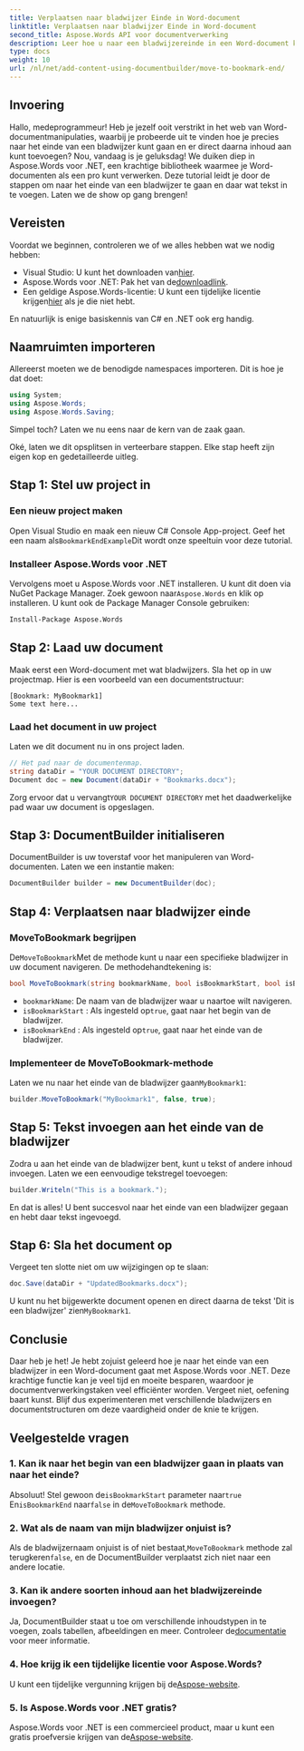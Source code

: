 ```yaml
---
title: Verplaatsen naar bladwijzer Einde in Word-document
linktitle: Verplaatsen naar bladwijzer Einde in Word-document
second_title: Aspose.Words API voor documentverwerking
description: Leer hoe u naar een bladwijzereinde in een Word-document kunt gaan met Aspose.Words voor .NET. Volg onze gedetailleerde, stapsgewijze handleiding voor nauwkeurige documentmanipulatie.
type: docs
weight: 10
url: /nl/net/add-content-using-documentbuilder/move-to-bookmark-end/
---
```

## Invoering

Hallo, medeprogrammeur! Heb je jezelf ooit verstrikt in het web van Word-documentmanipulaties, waarbij je probeerde uit te vinden hoe je precies naar het einde van een bladwijzer kunt gaan en er direct daarna inhoud aan kunt toevoegen? Nou, vandaag is je geluksdag! We duiken diep in Aspose.Words voor .NET, een krachtige bibliotheek waarmee je Word-documenten als een pro kunt verwerken. Deze tutorial leidt je door de stappen om naar het einde van een bladwijzer te gaan en daar wat tekst in te voegen. Laten we de show op gang brengen!

## Vereisten

Voordat we beginnen, controleren we of we alles hebben wat we nodig hebben:

-  Visual Studio: U kunt het downloaden van[hier](https://visualstudio.microsoft.com/).
-  Aspose.Words voor .NET: Pak het van de[downloadlink](https://releases.aspose.com/words/net/).
-  Een geldige Aspose.Words-licentie: U kunt een tijdelijke licentie krijgen[hier](https://purchase.aspose.com/temporary-license/) als je die niet hebt.

En natuurlijk is enige basiskennis van C# en .NET ook erg handig.

## Naamruimten importeren

Allereerst moeten we de benodigde namespaces importeren. Dit is hoe je dat doet:

```csharp
using System;
using Aspose.Words;
using Aspose.Words.Saving;
```

Simpel toch? Laten we nu eens naar de kern van de zaak gaan.

Oké, laten we dit opsplitsen in verteerbare stappen. Elke stap heeft zijn eigen kop en gedetailleerde uitleg.

## Stap 1: Stel uw project in

### Een nieuw project maken

 Open Visual Studio en maak een nieuw C# Console App-project. Geef het een naam als`BookmarkEndExample`Dit wordt onze speeltuin voor deze tutorial.

### Installeer Aspose.Words voor .NET

 Vervolgens moet u Aspose.Words voor .NET installeren. U kunt dit doen via NuGet Package Manager. Zoek gewoon naar`Aspose.Words` en klik op installeren. U kunt ook de Package Manager Console gebruiken:

```bash
Install-Package Aspose.Words
```

## Stap 2: Laad uw document

Maak eerst een Word-document met wat bladwijzers. Sla het op in uw projectmap. Hier is een voorbeeld van een documentstructuur:

```plaintext
[Bookmark: MyBookmark1]
Some text here...
```

### Laad het document in uw project

Laten we dit document nu in ons project laden.

```csharp
// Het pad naar de documentenmap.
string dataDir = "YOUR DOCUMENT DIRECTORY";
Document doc = new Document(dataDir + "Bookmarks.docx");
```

 Zorg ervoor dat u vervangt`YOUR DOCUMENT DIRECTORY` met het daadwerkelijke pad waar uw document is opgeslagen.

## Stap 3: DocumentBuilder initialiseren

DocumentBuilder is uw toverstaf voor het manipuleren van Word-documenten. Laten we een instantie maken:

```csharp
DocumentBuilder builder = new DocumentBuilder(doc);
```

## Stap 4: Verplaatsen naar bladwijzer einde

### MoveToBookmark begrijpen

De`MoveToBookmark`Met de methode kunt u naar een specifieke bladwijzer in uw document navigeren. De methodehandtekening is:

```csharp
bool MoveToBookmark(string bookmarkName, bool isBookmarkStart, bool isBookmarkEnd);
```

- `bookmarkName`: De naam van de bladwijzer waar u naartoe wilt navigeren.
- `isBookmarkStart` : Als ingesteld op`true`, gaat naar het begin van de bladwijzer.
- `isBookmarkEnd` : Als ingesteld op`true`, gaat naar het einde van de bladwijzer.

### Implementeer de MoveToBookmark-methode

 Laten we nu naar het einde van de bladwijzer gaan`MyBookmark1`:

```csharp
builder.MoveToBookmark("MyBookmark1", false, true);
```

## Stap 5: Tekst invoegen aan het einde van de bladwijzer


Zodra u aan het einde van de bladwijzer bent, kunt u tekst of andere inhoud invoegen. Laten we een eenvoudige tekstregel toevoegen:

```csharp
builder.Writeln("This is a bookmark.");
```

En dat is alles! U bent succesvol naar het einde van een bladwijzer gegaan en hebt daar tekst ingevoegd.

## Stap 6: Sla het document op


Vergeet ten slotte niet om uw wijzigingen op te slaan:

```csharp
doc.Save(dataDir + "UpdatedBookmarks.docx");
```

 U kunt nu het bijgewerkte document openen en direct daarna de tekst 'Dit is een bladwijzer' zien`MyBookmark1`.

## Conclusie

Daar heb je het! Je hebt zojuist geleerd hoe je naar het einde van een bladwijzer in een Word-document gaat met Aspose.Words voor .NET. Deze krachtige functie kan je veel tijd en moeite besparen, waardoor je documentverwerkingstaken veel efficiënter worden. Vergeet niet, oefening baart kunst. Blijf dus experimenteren met verschillende bladwijzers en documentstructuren om deze vaardigheid onder de knie te krijgen.

## Veelgestelde vragen

### 1. Kan ik naar het begin van een bladwijzer gaan in plaats van naar het einde?

 Absoluut! Stel gewoon de`isBookmarkStart` parameter naar`true` En`isBookmarkEnd` naar`false` in de`MoveToBookmark` methode.

### 2. Wat als de naam van mijn bladwijzer onjuist is?

 Als de bladwijzernaam onjuist is of niet bestaat,`MoveToBookmark` methode zal terugkeren`false`, en de DocumentBuilder verplaatst zich niet naar een andere locatie.

### 3. Kan ik andere soorten inhoud aan het bladwijzereinde invoegen?

 Ja, DocumentBuilder staat u toe om verschillende inhoudstypen in te voegen, zoals tabellen, afbeeldingen en meer. Controleer de[documentatie](https://reference.aspose.com/words/net/) voor meer informatie.

### 4. Hoe krijg ik een tijdelijke licentie voor Aspose.Words?

 U kunt een tijdelijke vergunning krijgen bij de[Aspose-website](https://purchase.aspose.com/temporary-license/).

### 5. Is Aspose.Words voor .NET gratis?

Aspose.Words voor .NET is een commercieel product, maar u kunt een gratis proefversie krijgen van de[Aspose-website](https://releases.aspose.com/).
